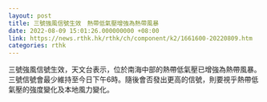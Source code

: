 ```yaml
---
layout: post
title: 三號強風信號生效　熱帶低氣壓增強為熱帶風暴
date: 2022-08-09 15:01:26.000000000 +08:00
link: https://news.rthk.hk/rthk/ch/component/k2/1661600-20220809.htm
categories: rthk
---
```


三號強風信號生效，天文台表示，位於南海中部的熱帶低氣壓已增強為熱帶風暴。三號信號會最少維持至今日下午6時。隨後會否發出更高的信號，則要視乎熱帶低氣壓的強度變化及本地風力變化。
